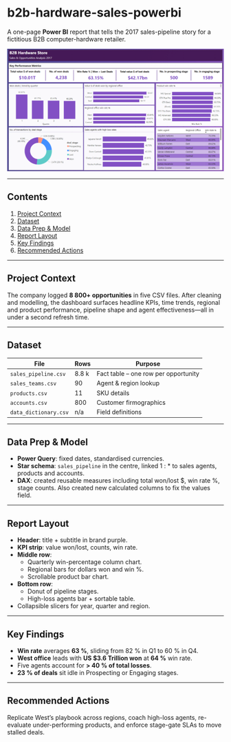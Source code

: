 # b2b-hardware-sales-powerbi


A one-page **Power BI** report that tells the 2017 sales-pipeline story for a fictitious B2B computer-hardware retailer.

![Dashboard Screenshot](/b2b_hardware_dashboard.png)

---
## Contents
1. [Project Context](#project-context)  
2. [Dataset](#dataset)  
3. [Data Prep & Model](#data-prep--model)  
4. [Report Layout](#report-layout)  
5. [Key Findings](#key-findings)  
6. [Recommended Actions](#recommended-actions)  

---

## Project Context
The company logged **8 800+ opportunities** in five CSV files. After cleaning and modelling, the dashboard surfaces headline KPIs, time trends, regional and product performance, pipeline shape and agent effectiveness—all in under a second refresh time.

---

## Dataset
| File | Rows | Purpose |
|------|------|---------|
| `sales_pipeline.csv` | 8.8 k | Fact table – one row per opportunity |
| `sales_teams.csv` | 90 | Agent & region lookup |
| `products.csv` | 11 | SKU details |
| `accounts.csv` | 800 | Customer firmographics |
| `data_dictionary.csv` | n/a | Field definitions |

---

## Data Prep & Model
* **Power Query**: fixed dates, standardised currencies.  
* **Star schema**: `sales_pipeline` in the centre, linked 1 : * to sales agents, products and accounts.  
* **DAX**: created reusable measures including total won/lost $, win rate %, stage counts. Also created new calculated columns to fix the values field.

 ---

## Report Layout
* **Header**: title + subtitle in brand purple.  
* **KPI strip**: value won/lost, counts, win rate.  
* **Middle row**:
  * Quarterly win-percentage column chart.  
  * Regional bars for dollars won and win %.  
  * Scrollable product bar chart.  
* **Bottom row**:
  * Donut of pipeline stages.  
  * High-loss agents bar + sortable table.  
* Collapsible slicers for year, quarter and region.

---

## Key Findings
* **Win rate** averages **63 %**, sliding from 82 % in Q1 to 60 % in Q4.  
* **West office** leads with **US $3.6 Trillion won** at **64 %** win rate.  
* Five agents account for **> 40 % of total losses**.  
* **23 % of deals** sit idle in Prospecting or Engaging stages.

---

## Recommended Actions
Replicate West’s playbook across regions, coach high-loss agents, re-evaluate under-performing products, and enforce stage-gate SLAs to move stalled deals.


